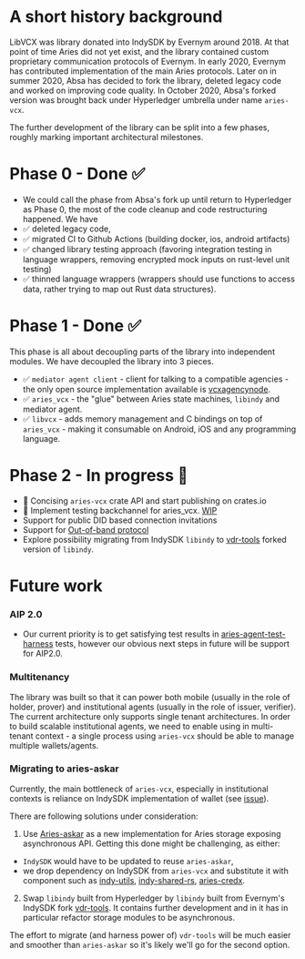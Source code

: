 # A short history background
LibVCX was library donated into IndySDK by Evernym around 2018. At that point of time Aries did not yet
exist, and the library contained custom proprietary communication protocols of Evernym. In early 2020,
Evernym has contributed implementation of the main Aries protocols. Later on in summer 2020, Absa has 
decided to fork the library, deleted legacy code and worked on improving code quality. In October 2020, 
Absa's forked version was brought back under Hyperledger umbrella under name `aries-vcx`.

The further development of the library can be split into a few phases, roughly marking important 
architectural milestones.

# Phase 0 - Done ✅
- We could call the phase from Absa's fork up until return to Hyperledger as Phase 0, the most of the 
code cleanup and code restructuring happened. We have
- ✅ deleted legacy code, 
- ✅ migrated CI to Github Actions (building docker, ios, android artifacts)
- ✅ changed library testing approach (favoring integration testing in language wrappers, removing 
  encrypted mock inputs on rust-level unit testing)
- ✅ thinned language wrappers (wrappers should use functions to access data, rather trying to map out 
  Rust data structures).

# Phase 1 - Done ✅
This phase is all about decoupling parts of the library into independent modules. We have decoupled 
the library into 3 pieces.
- ✅ `mediator agent client` - client for talking to a compatible agencies - the only open source 
  implementation available is [vcxagencynode](https://github.com/AbsaOSS/vcxagencynode).
- ✅ `aries_vcx` - the "glue" between Aries state machines, `libindy` and mediator agent.  
- ✅ `libvcx` - adds memory management and C bindings on top of `aries_vcx` - making it consumable
   on Android, iOS and any programming language.

# Phase 2 - In progress 🚧
- 🚧 Concising `aries-vcx` crate API and start publishing on crates.io
- 🚧 Implement testing backchannel for aries_vcx. [WIP](https://github.com/hyperledger/aries-agent-test-harness/pull/243)
- Support for public DID based connection invitations
- Support for [Out-of-band protocol](https://github.com/hyperledger/aries-rfcs/tree/master/features/0434-outofband)
- Explore possibility migrating from IndySDK `libindy` to [vdr-tools](https://gitlab.com/evernym/verity/vdr-tools) 
  forked version of `libindy`.

# Future work 

### AIP 2.0
- Our current priority is to get satisfying test results 
  in [aries-agent-test-harness](https://github.com/hyperledger/aries-agent-test-harness) tests, however 
  our obvious next steps in future will be support for AIP2.0.

### Multitenancy 
The library was built so that it can power both mobile (usually in the role of holder, prover) and 
institutional agents (usually in the role of issuer, verifier). The current architecture only supports 
single tenant architectures. In order to build scalable institutional agents, we need to enable 
using in multi-tenant context - a single process using `aries-vcx` should be able to 
manage multiple wallets/agents. 

### Migrating to aries-askar
Currently, the main bottleneck of `aries-vcx`, especially in institutional contexts is reliance on 
IndySDK implementation of wallet (see [issue](https://github.com/hyperledger/indy-sdk/issues/2164)). 

There are following solutions under consideration:
1. Use [Aries-askar](https://github.com/andrewwhitehead/aries-askar) as a new implementation for Aries storage 
exposing asynchronous API. Getting this done might be challenging, as either:
- `IndySDK` would have to be updated to reuse `aries-askar`,
- we drop dependency on IndySDK from `aries-vcx` and substitute it with component such as 
  [indy-utils](https://docs.rs/crate/indy-utils/0.3.2), 
  [indy-shared-rs](https://github.com/bcgov/indy-shared-rs), 
  [aries-credx](https://github.com/sovrin-foundation/aries-credx-framework-rs).
2. Swap `libindy` built from Hyperledger by `libindy` built from Evernym's IndySDK fork 
   [vdr-tools](https://gitlab.com/evernym/verity/vdr-tools). It contains further development and in 
   it has in particular refactor storage modules to be asynchronous. 
   
The effort to migrate (and harness power of) `vdr-tools` will be much easier and smoother than `aries-askar`
so it's likely we'll go for the second option.







